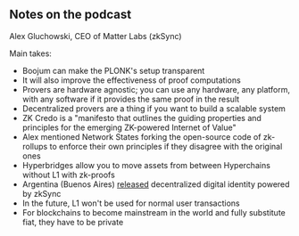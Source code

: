 ## Notes on the podcast
Alex Gluchowski, CEO of Matter Labs (zkSync)

Main takes:
- Boojum can make the PLONK's setup transparent
- It will also improve the effectiveness of proof computations
- Provers are hardware agnostic; you can use any hardware, any platform, with any software if it provides the same proof in the result
- Decentralized provers are a thing if you want to build a scalable system
- ZK Credo is a "manifesto that outlines the guiding properties and principles for the emerging ZK-powered Internet of Value"
- Alex mentioned Network States forking the open-source code of zk-rollups to enforce their own principles if they disagree with the original ones
- Hyperbridges allow you to move assets from between Hyperchains without L1 with zk-proofs
- Argentina (Buenos Aires) [released](https://www.coindesk.com/tech/2023/09/28/buenos-aires-releases-blockchain-digital-identity-solution-powered-by-matter-labs-zk-proofs/) decentralized digital identity powered by zkSync
- In the future, L1 won't be used for normal user transactions
- For blockchains to become mainstream in the world and fully substitute fiat, they have to be private